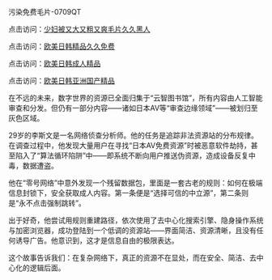 污染免费毛片-0709QT

点击访问：<a href="https://heiliaoxwd5i8.pages.dev">少妇被又大又粗又爽毛片久久黑人</a>

点击访问：<a href="https://heiliaoll4qsx.pages.dev">欧美日韩精品久久免费</a>

点击访问：<a href="https://heiliaowzu4ur.pages.dev">欧美日韩成人精品</a>

点击访问：<a href="https://heiliaoe8ajia.pages.dev">欧美日韩亚洲国产精品</a>


 
在不远的未来，数字世界的资源已全面归集于“云智图书馆”，所有内容由人工智能审查和分发。但仍有一部分内容——诸如日本AV等“审查边缘领域”——被划归至灰色区域。

29岁的李斯文是一名网络侦查分析师。他的任务是追踪非法资源站的分布规律。在调查过程中，他发现大量用户在寻找“日本AV免费资源”时被恶意软件劫持，甚至陷入了“算法循环陷阱”中——即系统不断向用户推送伪资源，造成设备反复中毒，数据遭盗。

他在“零号网络”中意外发现一个残留数据包，里面是一套古老的规则：如何在极端信息封锁下，安全获取成人内容。第一条便是“选择可信的中立源”，第二条则是“永不点击强制跳转”。

出于好奇，他尝试用规则重建路径，依次使用了去中心化搜索引擎、隐身操作系统与加密浏览器，成功登陆到一个低调的资源站——界面简洁、资源清晰，且没有任何诱导广告。他意识到，这才是信息自由的极限表达。

这个故事告诉我们：在复杂网络下，真正的资源不在显处，而在安全、简洁、去中心化的逻辑后面。

<span style="display:none;">[Canonical link]( https://github.com/av0700925/468648 ）</span>
